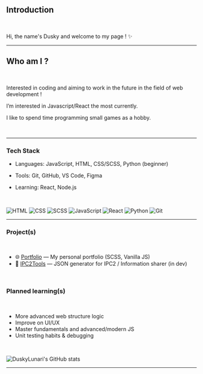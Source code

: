 


## Introduction 

<br>

Hi, the name's Dusky and welcome to my page ! ✨


--------------------------------------------------------------------------------------------------------------------------------------------------------------------------------

## Who am I ?

<br>

Interested in coding and aiming to work in the future in the field of web development !

I’m interested in Javascript/React the most currently.

I like to spend time programming small games as a hobby.

<br>

--------------------------------------------------------------------------------------------------------------------------------------------------------------------------------

### Tech Stack

- Languages: JavaScript, HTML, CSS/SCSS, Python (beginner)
- Tools: Git, GitHub, VS Code, Figma
- Learning: React, Node.js

  <br>

![HTML](https://img.shields.io/badge/HTML5-E34F26?style=for-the-badge&logo=html5&logoColor=white)
![CSS](https://img.shields.io/badge/CSS3-1572B6?style=for-the-badge&logo=css3&logoColor=white)
![SCSS](https://img.shields.io/badge/SCSS-CC6699?style=for-the-badge&logo=sass&logoColor=white)
![JavaScript](https://img.shields.io/badge/JavaScript-F7DF1E?style=for-the-badge&logo=javascript&logoColor=black)
![React](https://img.shields.io/badge/React-20232A?style=for-the-badge&logo=react&logoColor=61DAFB)
![Python](https://img.shields.io/badge/Python-3776AB?style=for-the-badge&logo=python&logoColor=white)
![Git](https://img.shields.io/badge/Git-F05032?style=for-the-badge&logo=git&logoColor=white)

--------------------------------------------------------------------------------------------------------------------------------------------------------------------------------

### Project(s)

<br>

- 🌐 [Portfolio](https://github.com/DuskyLunari/P12_Portfolio) — My personal portfolio (SCSS, Vanilla JS)  
- 🔧 [IPC2Tools](https://github.com/DuskyLunari/IPC2Tools) — JSON generator for IPC2 / Information sharer (in dev)  

<br>

### Planned learning(s)

<br>

- More advanced web structure logic
- Improve on UI/UX
- Master fundamentals and advanced/modern JS
- Unit testing habits & debugging 

<br>

![DuskyLunari's GitHub stats](https://github-readme-stats.vercel.app/api?username=DuskyLunari&show_icons=true&theme=radical)


--------------------------------------------------------------------------------------------------------------------------------------------------------------------------------
